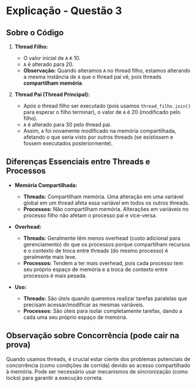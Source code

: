 
# Explicação - Questão 3

## Sobre o Código 

1. **Thread Filho:**
   - O valor inicial de `A` é 10.
   - `A` é alterado para 20.
   - **Observação:** Quando alteramos `A` no thread filho, estamos alterando a mesma instância de `A` que o thread pai vê, pois threads **compartilham memória**.

2. **Thread Pai (Thread Principal):**
   - Após o thread filho ser executado (pois usamos `thread_filho.join()` para esperar o filho terminar), o valor de `A` é 20 (modificado pelo filho).
   - `A` é alterado para 30 pelo thread pai.
   - Assim, `A` foi novamente modificado na memória compartilhada, afetando o que seria visto por outros threads (se existissem e fossem executados posteriormente).

## Diferenças Essenciais entre Threads e Processos

- **Memória Compartilhada:**
  - **Threads:** Compartilham memória. Uma alteração em uma variável global em um thread afeta essa variável em todos os outros threads.
  - **Processos:** Não compartilham memória. Alterações em variáveis no processo filho não afetam o processo pai e vice-versa.

- **Overhead:**
  - **Threads:** Geralmente têm menos overhead (custo adicional para gerenciamento) do que os processos porque compartilham recursos e o contexto de troca entre threads (do mesmo processo) é geralmente mais leve.
  - **Processos:** Tendem a ter mais overhead, pois cada processo tem seu próprio espaço de memória e a troca de contexto entre processos é mais pesada.

- **Uso:**
  - **Threads:** São úteis quando queremos realizar tarefas paralelas que precisam acessar/modificar as mesmas variáveis.
  - **Processos:** São úteis para isolar completamente tarefas, dando a cada uma seu próprio espaço de memória.

## Observação sobre Concorrência (pode cair na prova)

Quando usamos threads, é crucial estar ciente dos problemas potenciais de concorrência (como condições de corrida) devido ao acesso compartilhado à memória. Pode ser necessário usar mecanismos de sincronização (como locks) para garantir a execução correta.
